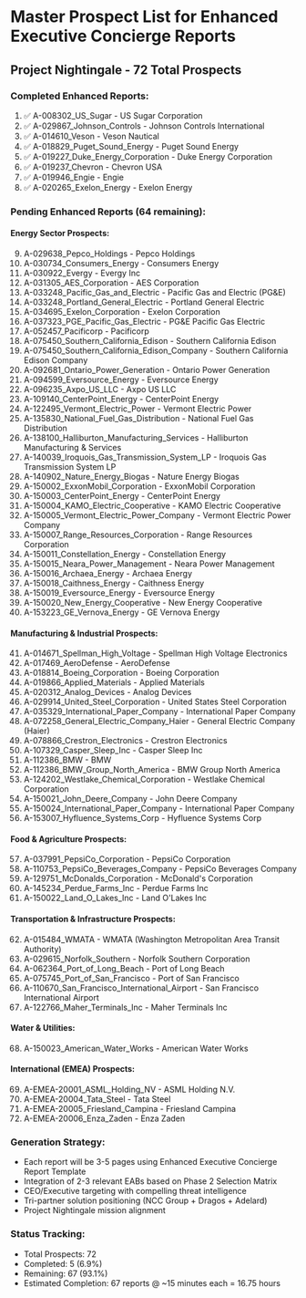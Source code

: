 # Master Prospect List for Enhanced Executive Concierge Reports
## Project Nightingale - 72 Total Prospects

### Completed Enhanced Reports:
1. ✅ A-008302_US_Sugar - US Sugar Corporation
2. ✅ A-029867_Johnson_Controls - Johnson Controls International
3. ✅ A-014610_Veson - Veson Nautical
4. ✅ A-018829_Puget_Sound_Energy - Puget Sound Energy
5. ✅ A-019227_Duke_Energy_Corporation - Duke Energy Corporation
6. ✅ A-019237_Chevron - Chevron USA
7. ✅ A-019946_Engie - Engie
8. ✅ A-020265_Exelon_Energy - Exelon Energy

### Pending Enhanced Reports (64 remaining):

#### Energy Sector Prospects:
9. A-029638_Pepco_Holdings - Pepco Holdings
10. A-030734_Consumers_Energy - Consumers Energy
11. A-030922_Evergy - Evergy Inc
12. A-031305_AES_Corporation - AES Corporation
13. A-033248_Pacific_Gas_and_Electric - Pacific Gas and Electric (PG&E)
14. A-033248_Portland_General_Electric - Portland General Electric
15. A-034695_Exelon_Corporation - Exelon Corporation
16. A-037323_PGE_Pacific_Gas_Electric - PG&E Pacific Gas Electric
17. A-052457_Pacificorp - Pacificorp
18. A-075450_Southern_California_Edison - Southern California Edison
19. A-075450_Southern_California_Edison_Company - Southern California Edison Company
20. A-092681_Ontario_Power_Generation - Ontario Power Generation
21. A-094599_Eversource_Energy - Eversource Energy
22. A-096235_Axpo_US_LLC - Axpo US LLC
23. A-109140_CenterPoint_Energy - CenterPoint Energy
24. A-122495_Vermont_Electric_Power - Vermont Electric Power
25. A-135830_National_Fuel_Gas_Distribution - National Fuel Gas Distribution
26. A-138100_Halliburton_Manufacturing_Services - Halliburton Manufacturing & Services
27. A-140039_Iroquois_Gas_Transmission_System_LP - Iroquois Gas Transmission System LP
28. A-140902_Nature_Energy_Biogas - Nature Energy Biogas
29. A-150002_ExxonMobil_Corporation - ExxonMobil Corporation
30. A-150003_CenterPoint_Energy - CenterPoint Energy
31. A-150004_KAMO_Electric_Cooperative - KAMO Electric Cooperative
32. A-150005_Vermont_Electric_Power_Company - Vermont Electric Power Company
33. A-150007_Range_Resources_Corporation - Range Resources Corporation
34. A-150011_Constellation_Energy - Constellation Energy
35. A-150015_Neara_Power_Management - Neara Power Management
36. A-150016_Archaea_Energy - Archaea Energy
37. A-150018_Caithness_Energy - Caithness Energy
38. A-150019_Eversource_Energy - Eversource Energy
39. A-150020_New_Energy_Cooperative - New Energy Cooperative
40. A-153223_GE_Vernova_Energy - GE Vernova Energy

#### Manufacturing & Industrial Prospects:
41. A-014671_Spellman_High_Voltage - Spellman High Voltage Electronics
42. A-017469_AeroDefense - AeroDefense
43. A-018814_Boeing_Corporation - Boeing Corporation
44. A-019866_Applied_Materials - Applied Materials
45. A-020312_Analog_Devices - Analog Devices
46. A-029914_United_Steel_Corporation - United States Steel Corporation
47. A-035329_International_Paper_Company - International Paper Company
48. A-072258_General_Electric_Company_Haier - General Electric Company (Haier)
49. A-078866_Crestron_Electronics - Crestron Electronics
50. A-107329_Casper_Sleep_Inc - Casper Sleep Inc
51. A-112386_BMW - BMW
52. A-112386_BMW_Group_North_America - BMW Group North America
53. A-124202_Westlake_Chemical_Corporation - Westlake Chemical Corporation
54. A-150021_John_Deere_Company - John Deere Company
55. A-150024_International_Paper_Company - International Paper Company
56. A-153007_Hyfluence_Systems_Corp - Hyfluence Systems Corp

#### Food & Agriculture Prospects:
57. A-037991_PepsiCo_Corporation - PepsiCo Corporation
58. A-110753_PepsiCo_Beverages_Company - PepsiCo Beverages Company
59. A-129751_McDonalds_Corporation - McDonald's Corporation
60. A-145234_Perdue_Farms_Inc - Perdue Farms Inc
61. A-150022_Land_O_Lakes_Inc - Land O'Lakes Inc

#### Transportation & Infrastructure Prospects:
62. A-015484_WMATA - WMATA (Washington Metropolitan Area Transit Authority)
63. A-029615_Norfolk_Southern - Norfolk Southern Corporation
64. A-062364_Port_of_Long_Beach - Port of Long Beach
65. A-075745_Port_of_San_Francisco - Port of San Francisco
66. A-110670_San_Francisco_International_Airport - San Francisco International Airport
67. A-122766_Maher_Terminals_Inc - Maher Terminals Inc

#### Water & Utilities:
68. A-150023_American_Water_Works - American Water Works

#### International (EMEA) Prospects:
69. A-EMEA-20001_ASML_Holding_NV - ASML Holding N.V.
70. A-EMEA-20004_Tata_Steel - Tata Steel
71. A-EMEA-20005_Friesland_Campina - Friesland Campina
72. A-EMEA-20006_Enza_Zaden - Enza Zaden

### Generation Strategy:
- Each report will be 3-5 pages using Enhanced Executive Concierge Report Template
- Integration of 2-3 relevant EABs based on Phase 2 Selection Matrix
- CEO/Executive targeting with compelling threat intelligence
- Tri-partner solution positioning (NCC Group + Dragos + Adelard)
- Project Nightingale mission alignment

### Status Tracking:
- Total Prospects: 72
- Completed: 5 (6.9%)
- Remaining: 67 (93.1%)
- Estimated Completion: 67 reports @ ~15 minutes each = 16.75 hours